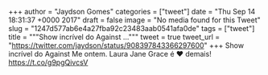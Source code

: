 
+++
author = "Jaydson Gomes"
categories = ["tweet"]
date = "Thu Sep 14 18:31:37 +0000 2017"
draft = false
image = "No media found for this Tweet"
slug = "1247d577ab6e4a27fba92c23483aab0541afa0de"
tags = ["tweet"]
title = """Show incrível do Against ..."""
tweet = true
tweet_url = "https://twitter.com/jaydson/status/908397843366297600"
+++
Show incrível do Against Me ontem. Laura Jane Grace é ❤️ demais! https://t.co/g9pgQivcsV
